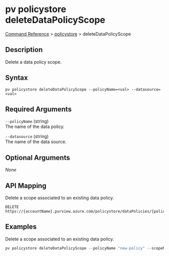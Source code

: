 # pv policystore deleteDataPolicyScope
[Command Reference](../../../README.md#command-reference) > [policystore](./main.md) > deleteDataPolicyScope

## Description
Delete a data policy scope.

## Syntax
```
pv policystore deleteDataPolicyScope --policyName=<val> --datasource=<val>
```

## Required Arguments
`--policyName` (string)  
The name of the data policy.

`--datasource` (string)  
The name of the data source.

## Optional Arguments
*None*

## API Mapping
Delete a scope associated to an existing data policy.
```
DELETE https://{accountName}.purview.azure.com/policystore/dataPolicies/{policyName}/scopes/{scopeName}
```

## Examples
Delete a scope associated to an existing data policy.
```powershell
pv policystore deleteDataPolicyScope --policyName "new-policy" --scopeName "AzureDataLakeStorage"
```